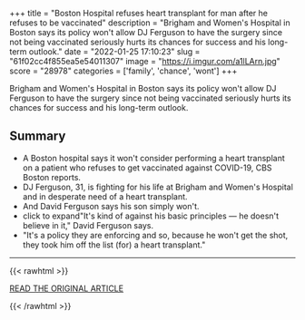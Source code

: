 +++
title = "Boston Hospital refuses heart transplant for man after he refuses to be vaccinated"
description = "Brigham and Women's Hospital in Boston says its policy won't allow DJ Ferguson to have the surgery since not being vaccinated seriously hurts its chances for success and his long-term outlook."
date = "2022-01-25 17:10:23"
slug = "61f02cc4f855ea5e54011307"
image = "https://i.imgur.com/a1lLArn.jpg"
score = "28978"
categories = ['family', 'chance', 'wont']
+++

Brigham and Women's Hospital in Boston says its policy won't allow DJ Ferguson to have the surgery since not being vaccinated seriously hurts its chances for success and his long-term outlook.

## Summary

- A Boston hospital says it won't consider performing a heart transplant on a patient who refuses to get vaccinated against COVID-19, CBS Boston reports.
- DJ Ferguson, 31, is fighting for his life at Brigham and Women's Hospital and in desperate need of a heart transplant.
- And David Ferguson says his son simply won't.
- click to expand"It's kind of against his basic principles — he doesn't believe in it," David Ferguson says.
- "It's a policy they are enforcing and so, because he won't get the shot, they took him off the list (for) a heart transplant."

---

{{< rawhtml >}}
  <p class="article-category">
    <a target="_blank" href="https://www.cbsnews.com/amp/news/brigham-and-womens-hospital-boston-refusing-heart-transplant-man-wont-get-vaccinated/">READ THE ORIGINAL ARTICLE</a>
  </p>
{{< /rawhtml >}}
